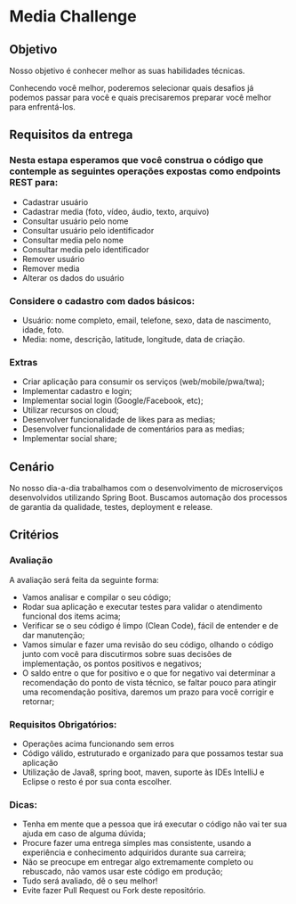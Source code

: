 # Media Challenge

## Objetivo

Nosso objetivo é conhecer melhor as suas habilidades técnicas.

Conhecendo você melhor, poderemos selecionar quais desafios já podemos passar para você e quais precisaremos preparar você melhor para enfrentá-los.

## Requisitos da entrega

### Nesta estapa esperamos que você construa o código que contemple as seguintes operações expostas como endpoints REST para:

- Cadastrar usuário
- Cadastrar media (foto, vídeo, áudio, texto, arquivo)
- Consultar usuário pelo nome
- Consultar usuário pelo identificador
- Consultar media pelo nome
- Consultar media pelo identificador
- Remover usuário
- Remover media
- Alterar os dados do usuário

### Considere o cadastro com dados básicos:

- Usuário: nome completo, email, telefone, sexo, data de nascimento, idade, foto.
- Media: nome, descrição, latitude, longitude, data de criação.

### Extras

- Criar aplicação para consumir os serviços (web/mobile/pwa/twa);
- Implementar cadastro e login;
- Implementar social login (Google/Facebook, etc);
- Utilizar recursos on cloud;
- Desenvolver funcionalidade de likes para as medias;
- Desenvolver funcionalidade de comentários para as medias;
- Implementar social share;


## Cenário

No nosso dia-a-dia trabalhamos com o desenvolvimento de microserviços desenvolvidos utilizando Spring Boot. Buscamos automação dos processos de garantia da qualidade, testes, deployment e release.

## Critérios
### Avaliação

A avaliação será feita da seguinte forma:

- Vamos analisar e compilar o seu código;
- Rodar sua aplicação e executar testes para validar o atendimento funcional dos items acima;
- Verificar se o seu código é limpo (Clean Code), fácil de entender e de dar manutenção;
- Vamos simular e fazer uma revisão do seu código, olhando o código junto com você para discutirmos sobre suas decisões de implementação, os pontos positivos e negativos;
- O saldo entre o que for positivo e o que for negativo vai determinar a recomendação do ponto de vista técnico, se faltar pouco para atingir uma recomendação positiva, daremos um prazo para você corrigir e retornar;

### Requisitos Obrigatórios:

- Operações acima funcionando sem erros
- Código válido, estruturado e organizado para que possamos testar sua aplicação
- Utilização de Java8, spring boot, maven, suporte às IDEs IntelliJ e Eclipse o resto é por sua conta escolher.

### Dicas:

- Tenha em mente que a pessoa que irá executar o código não vai ter sua ajuda em caso de alguma dúvida;
- Procure fazer uma entrega simples mas consistente, usando a experiência e conhecimento adquiridos durante sua carreira;
- Não se preocupe em entregar algo extremamente completo ou rebuscado, não vamos usar este código em produção;
- Tudo será avaliado, dê o seu melhor!
- Evite fazer Pull Request ou Fork deste repositório.
